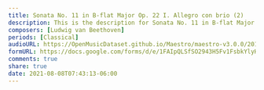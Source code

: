 ```yaml
---
title: Sonata No. 11 in B-flat Major Op. 22 I. Allegro con brio (2)
description: This is the description for Sonata No. 11 in B-flat Major Op. 22 I. Allegro con brio by Ludwig van Beethoven
composers: [Ludwig van Beethoven]
periods: [Classical]
audioURL: https://OpenMusicDataset.github.io/Maestro/maestro-v3.0.0/2015/MIDI-Unprocessed_R1_D2-13-20_mid--AUDIO-from_mp3_13_R1_2015_wav--2.midi
formURL: https://docs.google.com/forms/d/e/1FAIpQLSfSO2943H5Fv1FsbkYlyHrjrdffp907mFtT6NxwMRUxbOpEKA/viewform
comments: true
share: true
date: 2021-08-08T07:43:13-06:00
---
```

